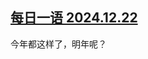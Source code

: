 <!--1734914232000-->
[每日一语 2024.12.22](https://chinadigitaltimes.net/chinese/714262.html)
------

<p>今年都这样了，明年呢？</p><p><img decoding="async" src="https://chinadigitaltimes.net/chinese/files/2024/12/12.22.jpg" alt=""></p><div class="addtoany_share_save_container addtoany_content addtoany_content_bottom"><div class="a2a_kit a2a_kit_size_32 addtoany_list" data-a2a-url="https://chinadigitaltimes.net/chinese/714262.html" data-a2a-title="每日一语 2024.12.22"><a class="a2a_button_facebook" href="https://www.addtoany.com/add_to/facebook?linkurl=https%3A%2F%2Fchinadigitaltimes.net%2Fchinese%2F714262.html&amp;linkname=%E6%AF%8F%E6%97%A5%E4%B8%80%E8%AF%AD%202024.12.22" title="Facebook" rel="nofollow noopener" target="_blank"></a><a class="a2a_button_twitter" href="https://www.addtoany.com/add_to/twitter?linkurl=https%3A%2F%2Fchinadigitaltimes.net%2Fchinese%2F714262.html&amp;linkname=%E6%AF%8F%E6%97%A5%E4%B8%80%E8%AF%AD%202024.12.22" title="Twitter" rel="nofollow noopener" target="_blank"></a><a class="a2a_button_telegram" href="https://www.addtoany.com/add_to/telegram?linkurl=https%3A%2F%2Fchinadigitaltimes.net%2Fchinese%2F714262.html&amp;linkname=%E6%AF%8F%E6%97%A5%E4%B8%80%E8%AF%AD%202024.12.22" title="Telegram" rel="nofollow noopener" target="_blank"></a><a class="a2a_button_reddit" href="https://www.addtoany.com/add_to/reddit?linkurl=https%3A%2F%2Fchinadigitaltimes.net%2Fchinese%2F714262.html&amp;linkname=%E6%AF%8F%E6%97%A5%E4%B8%80%E8%AF%AD%202024.12.22" title="Reddit" rel="nofollow noopener" target="_blank"></a><a class="a2a_button_whatsapp" href="https://www.addtoany.com/add_to/whatsapp?linkurl=https%3A%2F%2Fchinadigitaltimes.net%2Fchinese%2F714262.html&amp;linkname=%E6%AF%8F%E6%97%A5%E4%B8%80%E8%AF%AD%202024.12.22" title="WhatsApp" rel="nofollow noopener" target="_blank"></a><a class="a2a_button_email" href="https://www.addtoany.com/add_to/email?linkurl=https%3A%2F%2Fchinadigitaltimes.net%2Fchinese%2F714262.html&amp;linkname=%E6%AF%8F%E6%97%A5%E4%B8%80%E8%AF%AD%202024.12.22" title="Email" rel="nofollow noopener" target="_blank"></a><a class="a2a_button_copy_link" href="https://www.addtoany.com/add_to/copy_link?linkurl=https%3A%2F%2Fchinadigitaltimes.net%2Fchinese%2F714262.html&amp;linkname=%E6%AF%8F%E6%97%A5%E4%B8%80%E8%AF%AD%202024.12.22" title="Copy Link" rel="nofollow noopener" target="_blank"></a><a class="a2a_dd addtoany_share_save addtoany_share" href="https://www.addtoany.com/share"></a></div></div>
